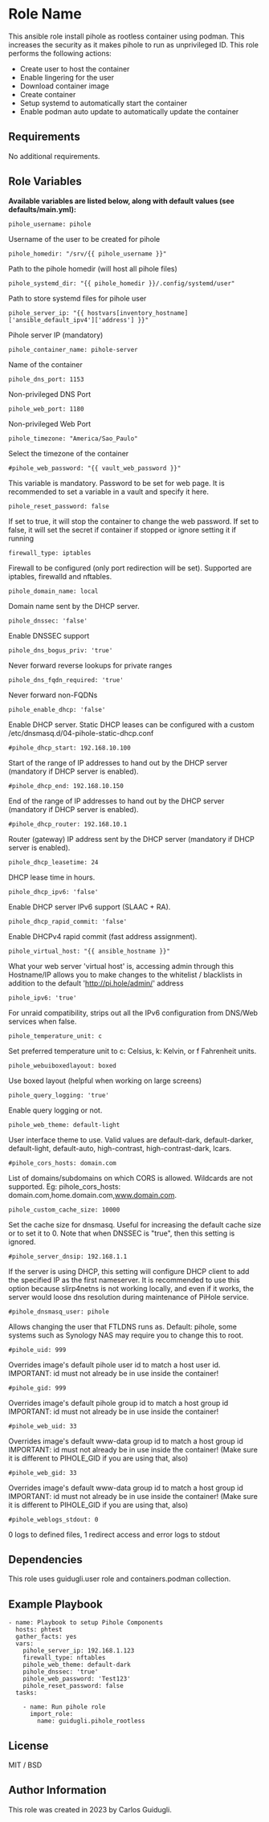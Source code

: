 Role Name
=========

This ansible role install pihole as rootless container using podman. This increases the security as it makes pihole to run as unprivileged ID.
This role performs the following actions:
  - Create user to host the container
  - Enable lingering for the user
  - Download container image
  - Create container
  - Setup systemd to automatically start the container
  - Enable podman auto update to automatically update the container

Requirements
------------

No additional requirements.

Role Variables
--------------

**Available variables are listed below, along with default values (see defaults/main.yml):**

    pihole_username: pihole

Username of the user to be created for pihole

    pihole_homedir: "/srv/{{ pihole_username }}"

Path to the pihole homedir (will host all pihole files)

    pihole_systemd_dir: "{{ pihole_homedir }}/.config/systemd/user"

Path to store systemd files for pihole user

    pihole_server_ip: "{{ hostvars[inventory_hostname]['ansible_default_ipv4']['address'] }}"

Pihole server IP (mandatory)

    pihole_container_name: pihole-server

Name of the container

    pihole_dns_port: 1153

Non-privileged DNS Port

    pihole_web_port: 1180

Non-privileged Web Port

    pihole_timezone: "America/Sao_Paulo"

Select the timezone of the container

    #pihole_web_password: "{{ vault_web_password }}"

This variable is mandatory. Password to be set for web page. It is recommended to set a variable in a vault and specify it here.

    pihole_reset_password: false

If set to true, it will stop the container to change the web password.
If set to false, it will set the secret if container if stopped or ignore setting it if running

    firewall_type: iptables

Firewall to be configured (only port redirection will be set). Supported are iptables, firewalld and nftables.

    pihole_domain_name: local

Domain name sent by the DHCP server.

    pihole_dnssec: 'false'

Enable DNSSEC support

    pihole_dns_bogus_priv: 'true'

Never forward reverse lookups for private ranges

    pihole_dns_fqdn_required: 'true'

Never forward non-FQDNs

    pihole_enable_dhcp: 'false'

Enable DHCP server. Static DHCP leases can be configured with a custom /etc/dnsmasq.d/04-pihole-static-dhcp.conf

    #pihole_dhcp_start: 192.168.10.100

Start of the range of IP addresses to hand out by the DHCP server (mandatory if DHCP server is enabled).

    #pihole_dhcp_end: 192.168.10.150

End of the range of IP addresses to hand out by the DHCP server (mandatory if DHCP server is enabled).

    #pihole_dhcp_router: 192.168.10.1

Router (gateway) IP address sent by the DHCP server (mandatory if DHCP server is enabled).

    pihole_dhcp_leasetime: 24

DHCP lease time in hours.

    pihole_dhcp_ipv6: 'false'

Enable DHCP server IPv6 support (SLAAC + RA).

    pihole_dhcp_rapid_commit: 'false'

Enable DHCPv4 rapid commit (fast address assignment).

    pihole_virtual_host: "{{ ansible_hostname }}"

What your web server 'virtual host' is, accessing admin through this Hostname/IP allows you to make changes to the whitelist / blacklists in addition to the default 'http://pi.hole/admin/' address

    pihole_ipv6: 'true'

For unraid compatibility, strips out all the IPv6 configuration from DNS/Web services when false.

    pihole_temperature_unit: c

Set preferred temperature unit to c: Celsius, k: Kelvin, or f Fahrenheit units.

    pihole_webuiboxedlayout: boxed

Use boxed layout (helpful when working on large screens)

    pihole_query_logging: 'true'

Enable query logging or not.

    pihole_web_theme: default-light

User interface theme to use. Valid values are default-dark, default-darker, default-light, default-auto, high-contrast, high-contrast-dark, lcars.

    #pihole_cors_hosts: domain.com

List of domains/subdomains on which CORS is allowed. Wildcards are not supported. Eg: pihole_cors_hosts: domain.com,home.domain.com,www.domain.com.

    pihole_custom_cache_size: 10000

Set the cache size for dnsmasq. Useful for increasing the default cache size or to set it to 0. Note that when DNSSEC is "true", then this setting is ignored.

    #pihole_server_dnsip: 192.168.1.1

If the server is using DHCP, this setting will configure DHCP client to add the specified IP as the first nameserver. It is recommended to use this option because slirp4netns is not working locally, and even if it works, the server would loose dns resolution during maintenance of PiHole service.

    #pihole_dnsmasq_user: pihole

Allows changing the user that FTLDNS runs as. Default: pihole, some systems such as Synology NAS may require you to change this to root.

    #pihole_uid: 999

Overrides image's default pihole user id to match a host user id.
IMPORTANT: id must not already be in use inside the container!

    #pihole_gid: 999

Overrides image's default pihole group id to match a host group id
IMPORTANT: id must not already be in use inside the container!

    #pihole_web_uid: 33

Overrides image's default www-data group id to match a host group id
IMPORTANT: id must not already be in use inside the container!
(Make sure it is different to PIHOLE_GID if you are using that, also)

    #pihole_web_gid: 33

Overrides image's default www-data group id to match a host group id
IMPORTANT: id must not already be in use inside the container!
(Make sure it is different to PIHOLE_GID if you are using that, also)

    #pihole_weblogs_stdout: 0

0 logs to defined files, 1 redirect access and error logs to stdout


Dependencies
------------

This role uses guidugli.user role and containers.podman collection.

Example Playbook
----------------

    - name: Playbook to setup Pihole Components
      hosts: phtest
      gather_facts: yes
      vars:
        pihole_server_ip: 192.168.1.123
        firewall_type: nftables
        pihole_web_theme: default-dark
        pihole_dnssec: 'true'
        pihole_web_password: 'Test123'
        pihole_reset_password: false
      tasks:
    
        - name: Run pihole role
          import_role:
            name: guidugli.pihole_rootless

License
-------

MIT / BSD

Author Information
------------------

This role was created in 2023 by Carlos Guidugli.

